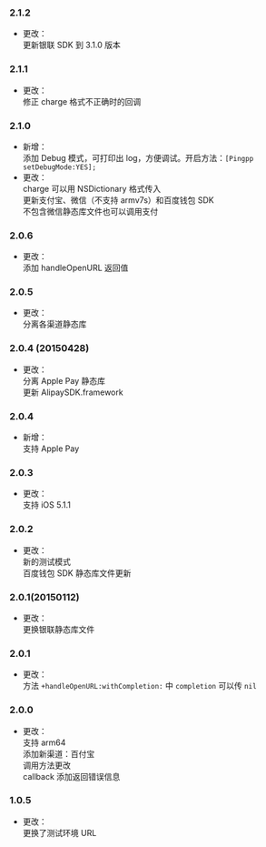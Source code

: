 ### 2.1.2
* 更改：<br>
更新银联 SDK 到 3.1.0 版本

### 2.1.1
* 更改：<br>
修正 charge 格式不正确时的回调

### 2.1.0
* 新增：<br>
添加 Debug 模式，可打印出 log，方便调试。开启方法：`[Pingpp setDebugMode:YES];`
* 更改：<br>
charge 可以用 NSDictionary 格式传入<br>
更新支付宝、微信（不支持 armv7s）和百度钱包 SDK<br>
不包含微信静态库文件也可以调用支付

### 2.0.6
* 更改：<br>
添加 handleOpenURL 返回值

### 2.0.5
* 更改：<br>
分离各渠道静态库

### 2.0.4 (20150428)
* 更改：<br>
分离 Apple Pay 静态库<br>
更新 AlipaySDK.framework

### 2.0.4
* 新增：<br>
支持 Apple Pay

### 2.0.3
* 更改：<br>
支持 iOS 5.1.1

### 2.0.2
* 更改：<br>
新的测试模式<br>
百度钱包 SDK 静态库文件更新

### 2.0.1(20150112)
* 更改：<br>
更换银联静态库文件

### 2.0.1
* 更改：<br>
方法 `+handleOpenURL:withCompletion:` 中 `completion` 可以传 `nil`

### 2.0.0
* 更改：<br>
支持 arm64<br>
添加新渠道：百付宝<br>
调用方法更改<br>
callback 添加返回错误信息

### 1.0.5
* 更改：<br>
更换了测试环境 URL